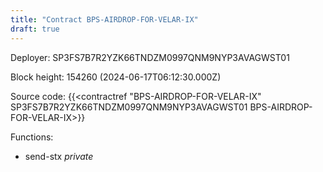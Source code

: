 ```yaml
---
title: "Contract BPS-AIRDROP-FOR-VELAR-IX"
draft: true
---
```

Deployer: SP3FS7B7R2YZK66TNDZM0997QNM9NYP3AVAGWST01


 



Block height: 154260 (2024-06-17T06:12:30.000Z)

Source code: {{<contractref "BPS-AIRDROP-FOR-VELAR-IX" SP3FS7B7R2YZK66TNDZM0997QNM9NYP3AVAGWST01 BPS-AIRDROP-FOR-VELAR-IX>}}

Functions:

* send-stx _private_
